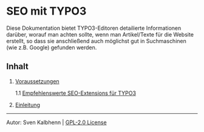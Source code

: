# SEO mit TYPO3

Diese Dokumentation bietet TYPO3-Editoren detailierte Informationen darüber,
worauf man achten sollte, wenn man Artikel/Texte für die Website erstellt, so
dass sie anschließend auch möglichst gut in Suchmaschinen (wie z.B. Google)
gefunden werden.

## Inhalt

1. [Voraussetzungen](Voraussetzungen.md)

   1.1 [Empfehlenswerte SEO-Extensions für TYPO3](TYPO3-SEO-Extensions.md)

2. [Einleitung](Einleitung.md)

***

Autor: Sven Kalbhenn | [GPL-2.0 License](LICENCE)
